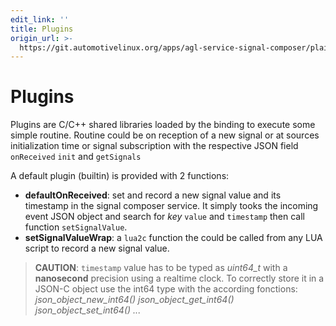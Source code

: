 ```yaml
---
edit_link: ''
title: Plugins
origin_url: >-
  https://git.automotivelinux.org/apps/agl-service-signal-composer/plain/docs/part-1/3-Plugins.md?h=flounder
---
```


<!-- WARNING: This file is generated by fetch_docs.js using /home/boron/Documents/AGL/docs-webtemplate/site/_data/tocs/apis_services/flounder/flounder-agl-service-signal-composer-developer-guides-api-services-book.yml -->

# Plugins

Plugins are C/C++ shared libraries loaded by the binding to execute some
simple routine. Routine could be on reception of a new signal or at sources
initialization time or signal subscription with the respective JSON field
`onReceived` `init` and `getSignals`

A default plugin (builtin) is provided with 2 functions:

- **defaultOnReceived**: set and record a new signal value and its timestamp
 in the signal composer service. It simply tooks the incoming event JSON object
 and search for *key* `value` and `timestamp` then call function
 `setSignalValue`.
- **setSignalValueWrap**: a `lua2c` function the could be called from any LUA
 script to record a new signal value.

> **CAUTION**: `timestamp` value has to be typed as *uint64_t* with
> a **nanosecond** precision using a realtime clock. To correctly store it in
> a JSON-C object use the int64 type with the according fonctions:
> *json_object_new_int64()*
> *json_object_get_int64()*
> *json_object_set_int64()*
> *...*
